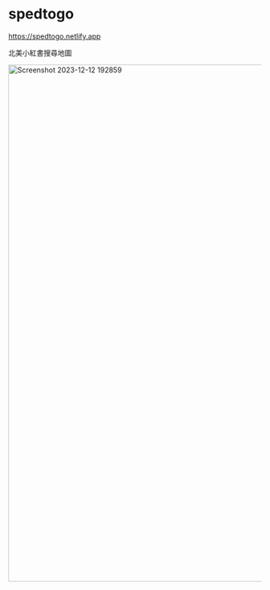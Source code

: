 # spedtogo
https://spedtogo.netlify.app

北美小紅書搜尋地圖

<img width="1029" alt="Screenshot 2023-12-12 192859" src="https://github.com/johnnyjana730/spedtogo/assets/20666568/42788176-5aac-4aa9-bfdd-ae43b6f87f4c">
